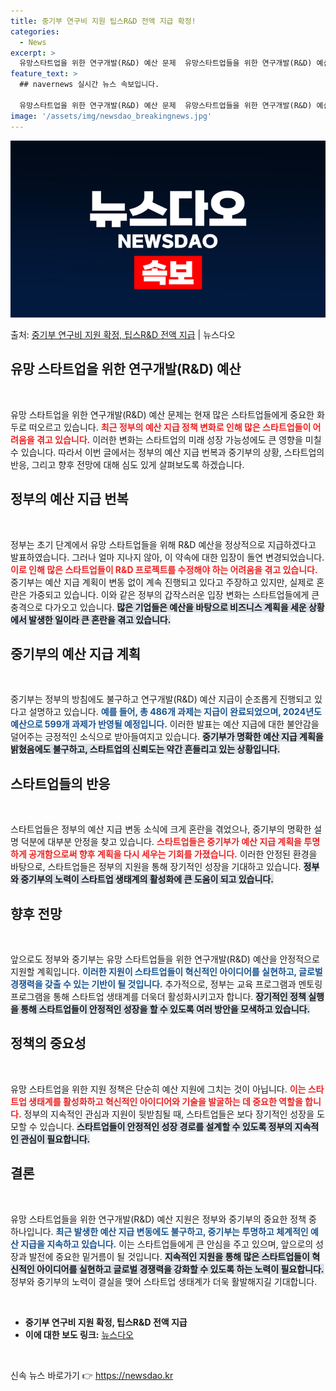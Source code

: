```yaml
---
title: 중기부 연구비 지원 팁스R&D 전액 지급 확정!
categories:
  - News
excerpt: >
  유망스타트업을 위한 연구개발(R&D) 예산 문제  유망스타트업들을 위한 연구개발(R&D) 예산 정상 지급을 …
feature_text: >
  ## navernews 실시간 뉴스 속보입니다.

  유망스타트업을 위한 연구개발(R&D) 예산 문제  유망스타트업들을 위한 연구개발(R&D) 예산 정상 지급을 …
image: '/assets/img/newsdao_breakingnews.jpg'
---
```


![뉴스다오 속보](/assets/img/newsdao_breakingnews.jpg)

<p>출처: <a href="https://newsdao.kr/4919" rel="dofollow">중기부 연구비 지원 확정, 팁스R&D 전액 지급</a> | 뉴스다오</p>

<h2 data-ke-size="size26">유망 스타트업을 위한 연구개발(R&D) 예산</h2>

<p data-ke-size="size16">&nbsp;</p>

유망 스타트업을 위한 연구개발(R&D) 예산 문제는 현재 많은 스타트업들에게 중요한 화두로 떠오르고 있습니다. <b><span style="color: #ee2323;">최근 정부의 예산 지급 정책 변화로 인해 많은 스타트업들이 어려움을 겪고 있습니다.</span></b> 이러한 변화는 스타트업의 미래 성장 가능성에도 큰 영향을 미칠 수 있습니다. 따라서 이번 글에서는 정부의 예산 지급 번복과 중기부의 상황, 스타트업의 반응, 그리고 향후 전망에 대해 심도 있게 살펴보도록 하겠습니다.

<h2 data-ke-size="size26">정부의 예산 지급 번복</h2>

<p data-ke-size="size16">&nbsp;</p>

정부는 초기 단계에서 유망 스타트업들을 위해 R&D 예산을 정상적으로 지급하겠다고 발표하였습니다. 그러나 얼마 지나지 않아, 이 약속에 대한 입장이 돌연 변경되었습니다. <b><span style="color: #ee2323;">이로 인해 많은 스타트업들이 R&D 프로젝트를 수정해야 하는 어려움을 겪고 있습니다.</span></b> 중기부는 예산 지급 계획이 변동 없이 계속 진행되고 있다고 주장하고 있지만, 실제로 혼란은 가중되고 있습니다. 이와 같은 정부의 갑작스러운 입장 변화는 스타트업들에게 큰 충격으로 다가오고 있습니다. <b><span style="background-color: #21538527;">많은 기업들은 예산을 바탕으로 비즈니스 계획을 세운 상황에서 발생한 일이라 큰 혼란을 겪고 있습니다.</span></b>

<h2 data-ke-size="size26">중기부의 예산 지급 계획</h2>

<p data-ke-size="size16">&nbsp;</p>

중기부는 정부의 방침에도 불구하고 연구개발(R&D) 예산 지급이 순조롭게 진행되고 있다고 설명하고 있습니다. <b><span style="color: #1a5490;">예를 들어, 총 486개 과제는 지급이 완료되었으며, 2024년도 예산으로 599개 과제가 반영될 예정입니다.</span></b> 이러한 발표는 예산 지급에 대한 불안감을 덜어주는 긍정적인 소식으로 받아들여지고 있습니다. <b><span style="background-color: #21538527;">중기부가 명확한 예산 지급 계획을 밝혔음에도 불구하고, 스타트업의 신뢰도는 약간 흔들리고 있는 상황입니다.</span></b>

<h2 data-ke-size="size26">스타트업들의 반응</h2>

<p data-ke-size="size16">&nbsp;</p>

스타트업들은 정부의 예산 지급 변동 소식에 크게 혼란을 겪었으나, 중기부의 명확한 설명 덕분에 대부분 안정을 찾고 있습니다. <b><span style="color: #ee2323;">스타트업들은 중기부가 예산 지급 계획을 투명하게 공개함으로써 향후 계획을 다시 세우는 기회를 가졌습니다.</span></b> 이러한 안정된 환경을 바탕으로, 스타트업들은 정부의 지원을 통해 장기적인 성장을 기대하고 있습니다. <b><span style="background-color: #21538527;">정부와 중기부의 노력이 스타트업 생태계의 활성화에 큰 도움이 되고 있습니다.</span></b>

<h2 data-ke-size="size26">향후 전망</h2>

<p data-ke-size="size16">&nbsp;</p>

앞으로도 정부와 중기부는 유망 스타트업들을 위한 연구개발(R&D) 예산을 안정적으로 지원할 계획입니다. <b><span style="color: #1a5490;">이러한 지원이 스타트업들이 혁신적인 아이디어를 실현하고, 글로벌 경쟁력을 갖출 수 있는 기반이 될 것입니다.</span></b> 추가적으로, 정부는 교육 프로그램과 멘토링 프로그램을 통해 스타트업 생태계를 더욱더 활성화시키고자 합니다. <b><span style="background-color: #21538527;">장기적인 정책 실행을 통해 스타트업들이 안정적인 성장을 할 수 있도록 여러 방안을 모색하고 있습니다.</span></b>

<h2 data-ke-size="size26">정책의 중요성</h2>

<p data-ke-size="size16">&nbsp;</p>

유망 스타트업을 위한 지원 정책은 단순히 예산 지원에 그치는 것이 아닙니다. <b><span style="color: #ee2323;">이는 스타트업 생태계를 활성화하고 혁신적인 아이디어와 기술을 발굴하는 데 중요한 역할을 합니다.</span></b> 정부의 지속적인 관심과 지원이 뒷받침될 때, 스타트업들은 보다 장기적인 성장을 도모할 수 있습니다. <b><span style="background-color: #21538527;">스타트업들이 안정적인 성장 경로를 설계할 수 있도록 정부의 지속적인 관심이 필요합니다.</span></b>

<h2 data-ke-size="size26">결론</h2>

<p data-ke-size="size16">&nbsp;</p>

유망 스타트업들을 위한 연구개발(R&D) 예산 지원은 정부와 중기부의 중요한 정책 중 하나입니다. <b><span style="color: #1a5490;">최근 발생한 예산 지급 변동에도 불구하고, 중기부는 투명하고 체계적인 예산 지급을 지속하고 있습니다.</span></b> 이는 스타트업들에게 큰 안심을 주고 있으며, 앞으로의 성장과 발전에 중요한 밑거름이 될 것입니다. <b><span style="background-color: #21538527;">지속적인 지원을 통해 많은 스타트업들이 혁신적인 아이디어를 실현하고 글로벌 경쟁력을 강화할 수 있도록 하는 노력이 필요합니다.</span></b> 정부와 중기부의 노력이 결실을 맺어 스타트업 생태계가 더욱 활발해지길 기대합니다.

<p data-ke-size="size16">&nbsp;</p>

<ul>
    <li><b>중기부 연구비 지원 확정, 팁스R&D 전액 지급</b></li>
    <li><b>이에 대한 보도 링크:</b> <a href="https://newsdao.kr/4919">뉴스다오</a></li>
</ul>

<p data-ke-size="size16">&nbsp;</p> 

신속 뉴스 바로가기 👉 <a href="https://newsdao.kr" rel="dofollow">https://newsdao.kr</a>


